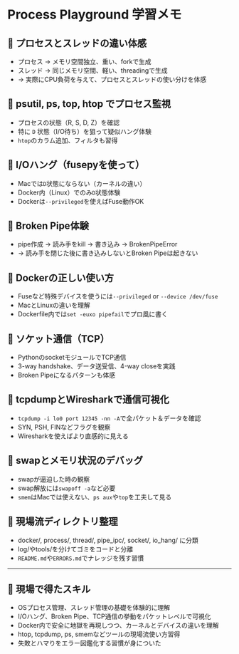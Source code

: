 # Process Playground 学習メモ

## 📌 プロセスとスレッドの違い体感
- プロセス → メモリ空間独立、重い、forkで生成
- スレッド → 同じメモリ空間、軽い、threadingで生成
- → 実際にCPU負荷を与えて、プロセスとスレッドの使い分けを体感

## 📌 psutil, ps, top, htop でプロセス監視
- プロセスの状態（R, S, D, Z）を確認
- 特に `D` 状態（I/O待ち）を狙って疑似ハング体験
- `htop`のカラム追加、フィルタも習得

## 📌 I/Oハング（fusepyを使って）
- Macでは`D`状態にならない（カーネルの違い）
- Docker内（Linux）でのみ`D`状態体験
- Dockerは`--privileged`を使えばFuse動作OK

## 📌 Broken Pipe体験
- pipe作成 → 読み手をkill → 書き込み → BrokenPipeError
- → 読み手を閉じた後に書き込みしないとBroken Pipeは起きない

## 📌 Dockerの正しい使い方
- Fuseなど特殊デバイスを使うには`--privileged` or `--device /dev/fuse`
- MacとLinuxの違いを理解
- Dockerfile内では`set -euxo pipefail`でプロ風に書く

## 📌 ソケット通信（TCP）
- PythonのsocketモジュールでTCP通信
- 3-way handshake、データ送受信、4-way closeを実践
- Broken Pipeになるパターンも体感

## 📌 tcpdumpとWiresharkで通信可視化
- `tcpdump -i lo0 port 12345 -nn -A`で全パケット＆データを確認
- SYN, PSH, FINなどフラグを観察
- Wiresharkを使えばより直感的に見える

## 📌 swapとメモリ状況のデバッグ
- swapが逼迫した時の観察
- swap解放には`swapoff -a`など必要
- `smem`はMacでは使えない、`ps aux`や`top`を工夫して見る

## 📌 現場流ディレクトリ整理
- docker/, process/, thread/, pipe_ipc/, socket/, io_hang/ に分類
- log/やtools/を分けてゴミをコードと分離
- `README.md`や`ERRORS.md`でナレッジを残す習慣

---

## 🎯 現場で得たスキル
- OSプロセス管理、スレッド管理の基礎を体験的に理解
- I/Oハング、Broken Pipe、TCP通信の挙動をパケットレベルで可視化
- Docker内で安全に地獄を再現しつつ、カーネルとデバイスの違いを理解
- htop, tcpdump, ps, smemなどツールの現場流使い方習得
- 失敗とハマりをエラー図鑑化する習慣が身についた


